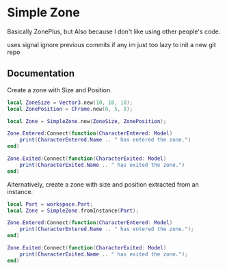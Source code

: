 # Simple Zone
Basically ZonePlus, but
Also because I don't like using other people's code.

uses signal
ignore previous commits if any im just too lazy to init a new git repo

## Documentation

Create a zone with Size and Position.

```lua
local ZoneSize = Vector3.new(10, 10, 10);
local ZonePosition = CFrame.new(0, 5, 0);

local Zone = SimpleZone.new(ZoneSize, ZonePosition);

Zone.Entered:Connect(function(CharacterEntered: Model)
    print(CharacterEntered.Name .. " has entered the zone.")
end)

Zone.Exited:Connect(function(CharacterExited: Model)
    print(CharacterExited.Name .. " has exited the zone.")
end)
```

Alternatively, create a zone with size and position extracted from an instance.

```lua
local Part = workspace.Part;
local Zone = SimpleZone.fromInstance(Part);

Zone.Entered:Connect(function(CharacterEntered: Model)
    print(CharacterEntered.Name .. " has entered the zone.");
end)

Zone.Exited:Connect(function(CharacterExited: Model)
    print(CharacterExited.Name .. " has exited the zone.");
end)
```